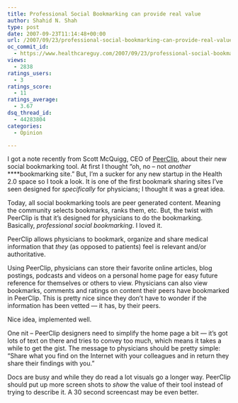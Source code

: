 ```yaml
---
title: Professional Social Bookmarking can provide real value
author: Shahid N. Shah
type: post
date: 2007-09-23T11:14:48+00:00
url: /2007/09/23/professional-social-bookmarking-can-provide-real-value/
oc_commit_id:
  - https://www.healthcareguy.com/2007/09/23/professional-social-bookmarking-can-provide-real-value/1478769145
views:
  - 2838
ratings_users:
  - 3
ratings_score:
  - 11
ratings_average:
  - 3.67
dsq_thread_id:
  - 44283804
categories:
  - Opinion

---
```

I got a note recently from Scott McQuigg, CEO of [PeerClip][1], about their new social bookmarking tool. At first I thought &#8220;oh, no &#8211; not _another_ ****bookmarking site.&#8221; But, I&#8217;m a sucker for any new startup in the Health 2.0 space&nbsp;so&nbsp;I took a look. It is one of the first bookmark sharing sites I&#8217;ve seen designed for _specifically_ for physicians; I thought it was a great idea. 

Today, all social bookmarking tools are peer generated content. Meaning the community selects bookmarks, ranks them, etc. But, the twist with PeerClip is that it&#8217;s designed for physicians to do the bookmarking. Basically, _professional social bookmarking_. I loved it.

PeerClip allows physicians to bookmark, organize and share medical information that _they_ (as opposed to patients) feel is relevant and/or authoritative.

Using PeerClip, physicians can store their favorite online articles, blog postings, podcasts and videos on a personal home page for easy future reference for themselves or others to view. Physicians can also view bookmarks, comments and ratings on content their peers have bookmarked in PeerClip. This is pretty nice since they don&#8217;t have to wonder if the information has been vetted &#8212; it has, by their peers. 

Nice idea, implemented well. 

One nit &#8211;&nbsp;PeerClip designers need to simplify the home page a bit &#8212; it&#8217;s got lots of text on there and tries to convey too much, which means it takes a while to get the gist. The message to physicians should be pretty simple: &#8220;Share what you find on the Internet with your colleagues and in return they share their findings with you.&#8221; 

Docs are busy and while they do read a lot visuals go a longer way. PeerClip should put up more screen shots to _show_ the value of their tool instead of trying to describe it. A 30 second screencast may be even better.

 [1]: http://www.PeerClip.com